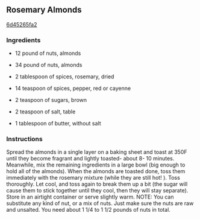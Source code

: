 ## Rosemary Almonds

[6d45265fa2](http://www.food.com/recipe/rosemary-almonds-76207)

### Ingredients

 - 12 pound of nuts, almonds

 - 34 pound of nuts, almonds

 - 2 tablespoon of spices, rosemary, dried

 - 14 teaspoon of spices, pepper, red or cayenne

 - 2 teaspoon of sugars, brown

 - 2 teaspoon of salt, table

 - 1 tablespoon of butter, without salt

### Instructions

Spread the almonds in a single layer on a baking sheet and toast at 350F until they become fragrant and lightly toasted- about 8- 10 minutes. Meanwhile, mix the remaining ingredients in a large bowl (big enough to hold all of the almonds). When the almonds are toasted done, toss them immediately with the rosemary mixture (while they are still hot! ). Toss thoroughly. Let cool, and toss again to break them up a bit (the sugar will cause them to stick together until they cool, then they will stay separate). Store in an airtight container or serve slightly warm. NOTE: You can substitute any kind of nut, or a mix of nuts. Just make sure the nuts are raw and unsalted. You need about 1 1/4 to 1 1/2 pounds of nuts in total.